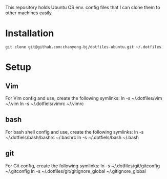 This repository holds Ubuntu OS env. config files that I can clone them to other machines easily.

# Installation
    git clone git@github.com:chanyong-bj/dotfiles-ubuntu.git ~/.dotfiles

# Setup

## Vim
For Vim config and use, create the following symlinks:
    ln -s ~/.dotfiles/vim ~/.vim
    ln -s ~/.dotfiels/vimrc ~/.vimrc

## bash
For bash shell config and use, create the following symlinks:
    ln -s ~/.dotfiels/bash/bashrc ~/.bashrc
    ln -s ~/.dotfiels/bash ~/.bash

## git
For Git config, create the following symlinks:
    ln -s ~/.dotfiles/git/gitconfig ~/.gitconfig
    ln -s ~/.dotfiles/git/gitignore_global ~/.gitignore_global




